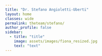 ```yaml
---
title: "Dr. Stefano Angioletti-Uberti"
layout: home
classes: wide
permalink: theteam/stefano/
author_profile: false
sidebar:
  - title: "title"
    image: assets/images/fiona_resized.jpg
    text: "text"
---
```

